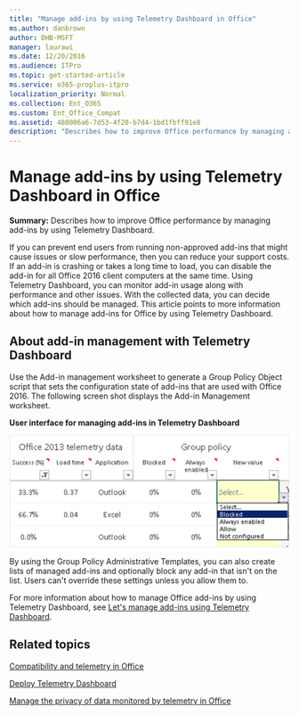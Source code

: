 ```yaml
---
title: "Manage add-ins by using Telemetry Dashboard in Office"
ms.author: danbrown
author: DHB-MSFT
manager: laurawi
ms.date: 12/20/2016
ms.audience: ITPro
ms.topic: get-started-article
ms.service: o365-proplus-itpro
localization_priority: Normal
ms.collection: Ent_O365
ms.custom: Ent_Office_Compat
ms.assetid: 480006a6-7d53-4f20-b7d4-1bd1fbff91e8
description: "Describes how to improve Office performance by managing add-ins by using Telemetry Dashboard."
---
```


# Manage add-ins by using Telemetry Dashboard in Office

 **Summary:** Describes how to improve Office performance by managing add-ins by using Telemetry Dashboard. 
  
  
If you can prevent end users from running non-approved add-ins that might cause issues or slow performance, then you can reduce your support costs. If an add-in is crashing or takes a long time to load, you can disable the add-in for all Office 2016 client computers at the same time. Using Telemetry Dashboard, you can monitor add-in usage along with performance and other issues. With the collected data, you can decide which add-ins should be managed. This article points to more information about how to manage add-ins for Office by using Telemetry Dashboard.
  
  
## About add-in management with Telemetry Dashboard

Use the Add-in management worksheet to generate a Group Policy Object script that sets the configuration state of add-ins that are used with Office 2016. The following screen shot displays the Add-in Management worksheet.
  
**User interface for managing add-ins in Telemetry Dashboard**

![This screenshot displays the Add-in Management worksheet from the Office Telemetry Dashboard.](../images/ORK_Telem_ManagingAddInsScreenshot.png)
  
By using the Group Policy Administrative Templates, you can also create lists of managed add-ins and optionally block any add-in that isn't on the list. Users can't override these settings unless you allow them to.
  
For more information about how to manage Office add-ins by using Telemetry Dashboard, see [Let's manage add-ins using Telemetry Dashboard](https://go.microsoft.com/fwlink/p/?LinkId=271236).
  
## Related topics
[Compatibility and telemetry in Office](compatibility-and-telemetry-in-office.md)
  
[Deploy Telemetry Dashboard](deploy-telemetry-dashboard.md)
  
[Manage the privacy of data monitored by telemetry in Office](manage-the-privacy-of-data-monitored-by-telemetry-in-office.md)

